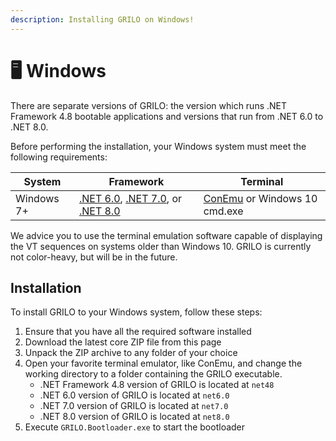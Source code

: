 ```yaml
---
description: Installing GRILO on Windows!
---
```


# 🖥 Windows

There are separate versions of GRILO: the version which runs .NET Framework 4.8 bootable applications and versions that run from .NET 6.0 to .NET 8.0.

Before performing the installation, your Windows system must meet the following requirements:

| System     | Framework                                                                                                                                                                                                     | Terminal                                                  |
| ---------- | ------------------------------------------------------------------------------------------------------------------------------------------------------------------------------------------------------------- | --------------------------------------------------------- |
| Windows 7+ | [.NET 6.0](https://dotnet.microsoft.com/en-us/download/dotnet/6.0), [.NET 7.0](https://dotnet.microsoft.com/en-us/download/dotnet/7.0), or [.NET 8.0](https://dotnet.microsoft.com/en-us/download/dotnet/8.0) | [ConEmu](https://conemu.github.io/) or Windows 10 cmd.exe |

We advice you to use the terminal emulation software capable of displaying the VT sequences on systems older than Windows 10. GRILO is currently not color-heavy, but will be in the future.

## Installation

To install GRILO to your Windows system, follow these steps:

1. Ensure that you have all the required software installed
2. Download the latest core ZIP file from this page
3. Unpack the ZIP archive to any folder of your choice
4. Open your favorite terminal emulator, like ConEmu, and change the working directory to a folder containing the GRILO executable.
   * .NET Framework 4.8 version of GRILO is located at `net48`
   * .NET 6.0 version of GRILO is located at `net6.0`
   * .NET 7.0 version of GRILO is located at `net7.0`
   * .NET 8.0 version of GRILO is located at `net8.0`
5. Execute `GRILO.Bootloader.exe` to start the bootloader
